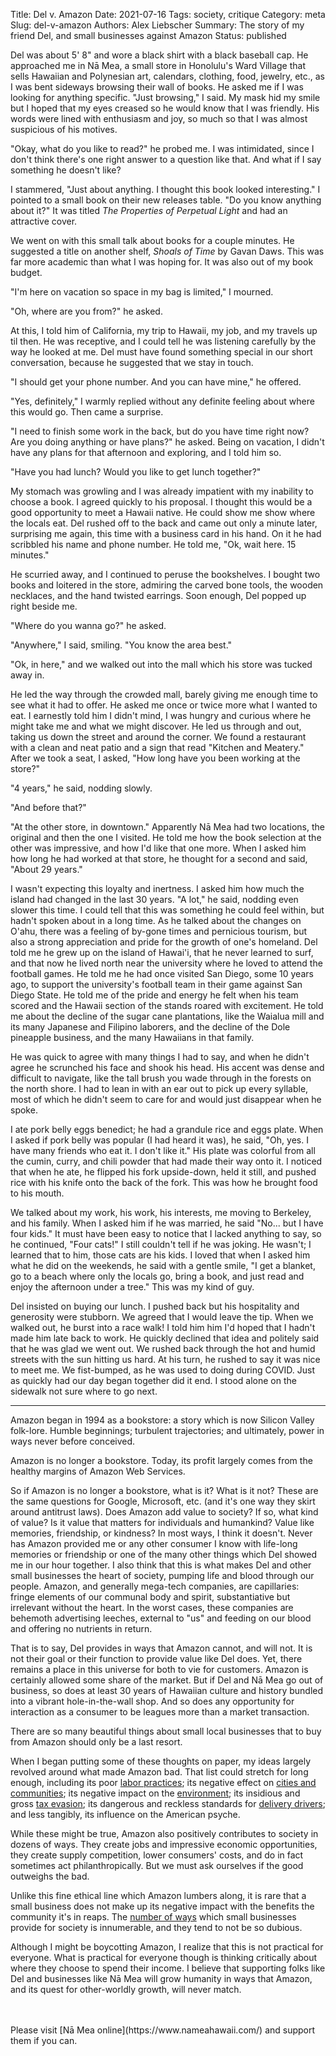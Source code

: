 Title: Del v. Amazon
Date: 2021-07-16
Tags: society, critique
Category: meta
Slug: del-v-amazon
Authors: Alex Liebscher
Summary: The story of my friend Del, and small businesses against Amazon
Status: published

Del was about 5' 8" and wore a black shirt with a black baseball cap. He approached me in Nā Mea, a small store in Honolulu's Ward Village that sells Hawaiian and Polynesian art, calendars, clothing, food, jewelry, etc., as I was bent sideways browsing their wall of books. He asked me if I was looking for anything specific. "Just browsing," I said. My mask hid my smile but I hoped that my eyes creased so he would know that I was friendly. His words were lined with enthusiasm and joy, so much so that I was almost suspicious of his motives.
	
"Okay, what do you like to read?" he probed me. I was intimidated, since I don't think there's one right answer to a question like that. And what if I say something he doesn't like?
	
I stammered, "Just about anything. I thought this book looked interesting." I pointed to a small book on their new releases table. "Do you know anything about it?" It was titled *The Properties of Perpetual Light* and had an attractive cover.

We went on with this small talk about books for a couple minutes. He suggested a title on another shelf, *Shoals of Time* by Gavan Daws. This was far more academic than what I was hoping for. It was also out of my book budget.

"I'm here on vacation so space in my bag is limited," I mourned.

"Oh, where are you from?" he asked.

At this, I told him of California, my trip to Hawaii, my job, and my travels up til then. He was receptive, and I could tell he was listening carefully by the way he looked at me. Del must have found something special in our short conversation, because he suggested that we stay in touch.

"I should get your phone number. And you can have mine," he offered.

"Yes, definitely," I warmly replied without any definite feeling about where this would go. Then came a surprise.

"I need to finish some work in the back, but do you have time right now? Are you doing anything or have plans?" he asked. Being on vacation, I didn't have any plans for that afternoon and exploring, and I told him so.

"Have you had lunch? Would you like to get lunch together?"

My stomach was growling and I was already impatient with my inability to choose a book. I agreed quickly to his proposal. I thought this would be a good opportunity to meet a Hawaii native. He could show me show where the locals eat. Del rushed off to the back and came out only a minute later, surprising me again, this time with a business card in his hand. On it he had scribbled his name and phone number. He told me, "Ok, wait here. 15 minutes."

He scurried away, and I continued to peruse the bookshelves. I bought two books and loitered in the store, admiring the carved bone tools, the wooden necklaces, and the hand twisted earrings. Soon enough, Del popped up right beside me.

"Where do you wanna go?" he asked.

"Anywhere," I said, smiling. "You know the area best."

"Ok, in here," and we walked out into the mall which his store was tucked away in.

He led the way through the crowded mall, barely giving me enough time to see what it had to offer. He asked me once or twice more what I wanted to eat. I earnestly told him I didn't mind, I was hungry and curious where he might take me and what we might discover. He led us through and out, taking us down the street and around the corner. We found a restaurant with a clean and neat patio and a sign that read "Kitchen and Meatery." After we took a seat, I asked, "How long have you been working at the store?"

"4 years," he said, nodding slowly.

"And before that?"

"At the other store, in downtown." Apparently Nā Mea had two locations, the original and then the one I visited. He told me how the book selection at the other was impressive, and how I'd like that one more. When I asked him how long he had worked at that store, he thought for a second and said, "About 29 years."

I wasn't expecting this loyalty and inertness. I asked him how much the island had changed in the last 30 years. "A lot," he said, nodding even slower this time. I could tell that this was something he could feel within, but hadn't spoken about in a long time. As he talked about the changes on O'ahu, there was a feeling of by-gone times and pernicious tourism, but also a strong appreciation and pride for the growth of one's homeland. Del told me he grew up on the island of Hawai'i, that he never learned to surf, and that now he lived north near the university where he loved to attend the football games. He told me he had once visited San Diego, some 10 years ago, to support the university's football team in their game against San Diego State. He told me of the pride and energy he felt when his team scored and the Hawaii section of the stands roared with excitement. He told me about the decline of the sugar cane plantations, like the Waialua mill and its many Japanese and Filipino laborers, and the decline of the Dole pineapple business, and the many Hawaiians in that family.

He was quick to agree with many things I had to say, and when he didn't agree he scrunched his face and shook his head. His accent was dense and difficult to navigate, like the tall brush you wade through in the forests on the north shore. I had to lean in with an ear out to pick up every syllable, most of which he didn't seem to care for and would just disappear when he spoke.

I ate pork belly eggs benedict; he had a grandule rice and eggs plate. When I asked if pork belly was popular (I had heard it was), he said, "Oh, yes. I have many friends who eat it. I don't like it." His plate was colorful from all the cumin, curry, and chili powder that had made their way onto it. I noticed that when he ate, he flipped his fork upside-down, held it still, and pushed rice with his knife onto the back of the fork. This was how he brought food to his mouth.

We talked about my work, his work, his interests, me moving to Berkeley, and his family. When I asked him if he was married, he said "No... but I have four kids." It must have been easy to notice that I lacked anything to say, so he continued, "Four cats!" I still couldn't tell if he was joking. He wasn't; I learned that to him, those cats are his kids. I loved that when I asked him what he did on the weekends, he said with a gentle smile, "I get a blanket, go to a beach where only the locals go, bring a book, and just read and enjoy the afternoon under a tree." This was my kind of guy.

Del insisted on buying our lunch. I pushed back but his hospitality and generosity were stubborn. We agreed that I would leave the tip. When we walked out, he burst into a race walk! I told him him I'd hoped that I hadn't made him late back to work. He quickly declined that idea and politely said that he was glad we went out. We rushed back through the hot and humid streets with the sun hitting us hard. At his turn, he rushed to say it was nice to meet me. We fist-bumped, as he was used to doing during COVID. Just as quickly had our day began together did it end. I stood alone on the sidewalk not sure where to go next.

<hr />

Amazon began in 1994 as a bookstore: a story which is now Silicon Valley folk-lore. Humble beginnings; turbulent trajectories; and ultimately, power in ways never before conceived.

Amazon is no longer a bookstore. Today, its profit largely comes from the healthy margins of Amazon Web Services.

So if Amazon is no longer a bookstore, what is it? What is it not? These are the same questions for Google, Microsoft, etc. (and it's one way they skirt around antitrust laws). Does Amazon add value to society? If so, what kind of value? Is it value that matters for individuals and humankind? Value like memories, friendship, or kindness? In most ways, I think it doesn't. Never has Amazon provided me or any other consumer I know with life-long memories or friendship or one of the many other things which Del showed me in our hour together. I also think that this is what makes Del and other small businesses the heart of society, pumping life and blood through our people. Amazon, and generally mega-tech companies, are capillaries: fringe elements of our communal body and spirit, substantiative but irrelevant without the heart. In the worst cases, these companies are behemoth advertising leeches, external to "us" and feeding on our blood and offering no nutrients in return.

That is to say, Del provides in ways that Amazon cannot, and will not. It is not their goal or their function to provide value like Del does. Yet, there remains a place in this universe for both to vie for customers. Amazon is certainly allowed some share of the market. But if Del and Nā Mea go out of business, so does at least 30 years of Hawaiian culture and history bundled into a vibrant hole-in-the-wall shop. And so does any opportunity for interaction as a consumer to be leagues more than a market transaction.

There are so many beautiful things about small local businesses that to buy from Amazon should only be a last resort.

When I began putting some of these thoughts on paper, my ideas largely revolved around what made Amazon bad. That list could stretch for long enough, including its poor [labor practices](http://amazonemancipatory.com/); its negative effect on [cities and communities](https://www.theatlantic.com/business/archive/2018/02/amazon-warehouses-poor-cities/552020/); its negative impact on the [environment](https://link.springer.com/chapter/10.1007/978-3-030-49384-4_6); its insidious and gross [tax evasion](https://itep.org/amazon-has-record-breaking-profits-in-2020-avoids-2-3-billion-in-federal-income-taxes/); its dangerous and reckless standards for [delivery drivers](https://www.nytimes.com/2019/09/05/us/amazon-delivery-drivers-accidents.html); and less tangibly, its influence on the American psyche.

While these might be true, Amazon also positively contributes to society in dozens of ways. They create jobs and impressive economic opportunities, they create supply competition, lower consumers' costs, and do in fact sometimes act philanthropically. But we must ask ourselves if the good outweighs the bad.

Unlike this fine ethical line which Amazon lumbers along, it is rare that a small business does not make up its negative impact with the benefits the community it's in reaps. The [number of ways](https://www.nber.org/system/files/working_papers/w17041/w17041.pdf) which small businesses provide for society is innumerable, and they tend to not be so dubious.

Although I might be boycotting Amazon, I realize that this is not practical for everyone. What is practical for everyone though is thinking critically about where they choose to spend their income. I believe that supporting folks like Del and businesses like Nā Mea will grow humanity in ways that Amazon, and its quest for other-worldly growth, will never match. 

<br />
<br />
Please visit [Nā Mea online](https://www.nameahawaii.com/) and support them if you can.